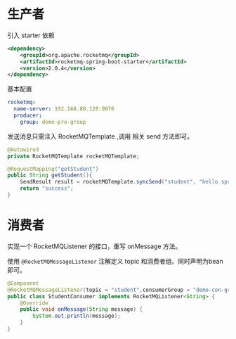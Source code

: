 # 生产者

引入 starter 依赖

```xml
<dependency>
    <groupId>org.apache.rocketmq</groupId>
    <artifactId>rocketmq-spring-boot-starter</artifactId>
    <version>2.0.4</version>
</dependency>
```

基本配置

```yaml
rocketmq:
  name-server: 192.168.80.128:9876
  producer:
    group: demo-pro-group
```

发送消息只需注入 RocketMQTemplate ,调用 相关 send 方法即可。

```java
@Autowired
private RocketMQTemplate rocketMQTemplate;

@RequestMapping("getStudent")
public String getStudent(){
    SendResult result = rocketMQTemplate.syncSend("student", "hello spring");
    return "success";
}
```

# 消费者

实现一个 RocketMQListener 的接口，重写 onMessage 方法。

使用 `@RocketMQMessageListener` 注解定义 topic 和消费者组。同时声明为bean即可。

```java
@Component
@RocketMQMessageListener(topic = "student",consumerGroup = "demo-con-group")
public class StudentConsumer implements RocketMQListener<String> {
    @Override
    public void onMessage(String message) {
        System.out.println(message);
    }
}
```

